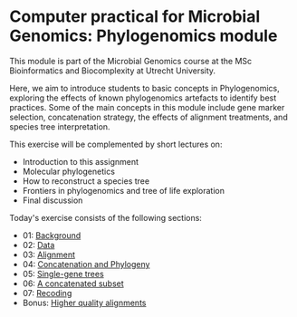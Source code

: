 Computer practical for Microbial Genomics: Phylogenomics module
==============

This module is part of the Microbial Genomics course at the MSc Bioinformatics and Biocomplexity at Utrecht University. 

Here, we aim to introduce students to basic concepts in Phylogenomics, exploring the effects of known phylogenomics artefacts to identify best practices. Some of the main concepts in this module include gene marker selection, concatenation strategy, the effects of alignment treatments, and species tree interpretation.

This exercise will be complemented by short lectures on:
- Introduction to this assignment
- Molecular phylogenetics
- How to reconstruct a species tree
- Frontiers in phylogenomics and tree of life exploration
- Final discussion

Today's exercise consists of the following sections:
- 01: [Background](https://github.com/danieltamarit/MicrobialGenomicsCourse/blob/main/Instructions/01-01_Background.md)
- 02: [Data](https://github.com/danieltamarit/MicrobialGenomicsCourse/blob/main/Instructions/01-02_Data.md)
- 03: [Alignment](https://github.com/danieltamarit/MicrobialGenomicsCourse/blob/main/Instructions/01-03_Alignment.md)
- 04: [Concatenation and Phylogeny](https://github.com/danieltamarit/MicrobialGenomicsCourse/blob/main/Instructions/01-04_Concatenation_and_Phylogeny.md)
- 05: [Single-gene trees](https://github.com/danieltamarit/MicrobialGenomicsCourse/blob/main/Instructions/01-05_SingleGeneTrees.md)
- 06: [A concatenated subset](https://github.com/danieltamarit/MicrobialGenomicsCourse/blob/main/Instructions/01-06_One_last_concatenation.md)
- 07: [Recoding](https://github.com/danieltamarit/MicrobialGenomicsCourse/blob/main/Instructions/01-07_Recoding.md)
- Bonus: [Higher quality alignments](https://github.com/danieltamarit/MicrobialGenomicsCourse/blob/main/Instructions/01-Bonus1_HigherQualityAlignments.md)

